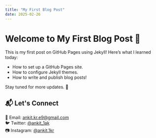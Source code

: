 ```yaml
---
title: "My First Blog Post"
date: 2025-02-26
---
```


# Welcome to My First Blog Post 🎉  

This is my first post on GitHub Pages using Jekyll! Here’s what I learned today:  

- How to set up a GitHub Pages site.  
- How to configure Jekyll themes.  
- How to write and publish blog posts!  

Stay tuned for more updates. 🚀  

## 📬 Let's Connect  
📧 Email: [ankit.kr.e9@gmail.com](mailto:ankit.kr.e9@gmail.com)  
🐦 Twitter: [@ankit_1ak](https://twitter.com/ankit_1ak)  
📷 Instagram: [@ankit.1kr](https://instagram.com/ankit.1kr) 
